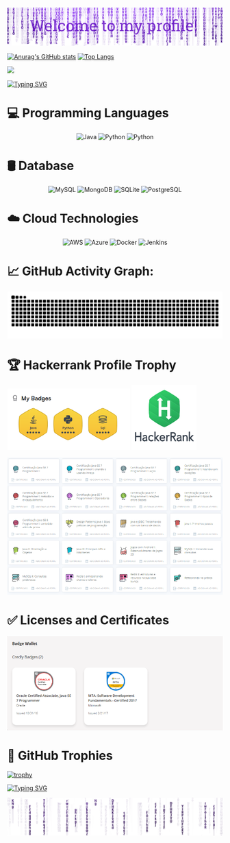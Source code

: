 ![src/header.png](src/header.png)

<!---
KleberVales/KleberVales is a ✨ special ✨ repository because its `README.md` (this file) appears on your GitHub profile.
You can click the Preview link to take a look at your changes.
--->
[![Anurag's GitHub stats](https://github-readme-stats.vercel.app/api?username=klebervales)](https://github.com/anuraghazra/github-readme-stats)
[![Top Langs](https://github-readme-stats.vercel.app/api/top-langs/?username=klebervales&layout=compact)](https://github.com/anuraghazra/github-readme-stats)

![](assets/Bottom_up.svg)



<!--   my-ticker -->    
[![Typing SVG](https://readme-typing-svg.herokuapp.com?color=4b0082&center=true&vCenter=true&width=600&lines=Hi+there+👋,+I+am+Kleber+Vales;+Welcome+to+My+Profile!;Over+4+years+of+programming+experience;Always+learning+new+things)](https://git.io/typing-svg)

<!--   GitHub stats graph -->

# 💻 Programming Languages

<div align="center">
    <!-- Replace with your skills -->
    <img src="https://img.shields.io/badge/Java-007396?style=for-the-badge&logo=Java&logoColor=white" alt="Java" />
    <!-- Add more badges similarly -->
  <!-- Replace with your skills -->
    <img src="https://img.shields.io/badge/Python-4682B4?style=for-the-badge&logo=Python&logoColor=white" alt="Python" />
    <!-- Add more badges similarly -->
    <!-- Replace with your skills -->
    <img src="https://img.shields.io/badge/JavaScript-FFFF00?style=for-the-badge&logo=JavaScript&logoColor=black" alt="Python" />
    <!-- Add more badges similarly -->
</div>

# 🛢️ Database
<div align="center">
    <!-- Replace with your skills -->
    <img src="https://img.shields.io/badge/MySQL-0000FF?style=for-the-badge&logo=MySQL&logoColor=white" alt="MySQL" />
    <!-- Add more badges similarly -->
  <!-- Replace with your skills -->
    <img src="https://img.shields.io/badge/MongoDB-32CD32?style=for-the-badge&logo=MongoDB&logoColor=white" alt="MongoDB" />
    <!-- Add more badges similarly -->
    <!-- Replace with your skills -->
    <img src="https://img.shields.io/badge/SQLite-000080?style=for-the-badge&logo=SQLite&logoColor=white" alt="SQLite" />
    <!-- Add more badges similarly -->
    <!-- Replace with your skills -->
    <img src="https://img.shields.io/badge/PostgreSQL-836FFF?style=for-the-badge&logo=PostgreSQL&logoColor=white" alt="PostgreSQL" />
    <!-- Add more badges similarly -->
</div>

# ☁️ Cloud Technologies

<div align="center">
  <img src="https://img.shields.io/badge/AWS-FF9900?style=for-the-badge&logo=amazonaws&logoColor=white" alt="AWS" />
  <img src="https://img.shields.io/badge/Azure-0089D6?style=for-the-badge&logo=microsoftazure&logoColor=white" alt="Azure"/>
  <img src="https://img.shields.io/badge/Docker-2496ED?style=for-the-badge&logo=docker&logoColor=white" alt="Docker"/>
  <img src="https://img.shields.io/badge/Jenkins-D24939?style=for-the-badge&logo=jenkins&logoColor=white" alt="Jenkins"/>
</div>


# 📈 GitHub Activity Graph:

<!--   green snake -->
![BEPb's github activity graph](https://raw.githubusercontent.com/BEPb/BEPb/output/github-contribution-grid-snake.svg)

# 🏆 Hackerrank Profile Trophy
</div>

<p align="center"> 

<img src="./src/badges_hackerrank.png" alt="Metrics" width="57%"> <img src="./src/hackerrank-logo.jpg" alt="Metrics" 
width="30%">

</p>

![badges_alura.png](src%2Fbadges_alura.png)

# ✅ Licenses and Certificates
![credly.png](src%2Fcredly.png)


# 🚀 GitHub Trophies
[![trophy](https://github-profile-trophy.vercel.app/?username=klebervales)](https://github.com/ryo-ma/github-profile-trophy)

[![Typing SVG](https://readme-typing-svg.herokuapp.com?color=4b0082&center=true&vCenter=true&width=600&lines=Thanks+for+visiting)](https://git.io/typing-svg)

![src/footer.png](src/footer.png)







